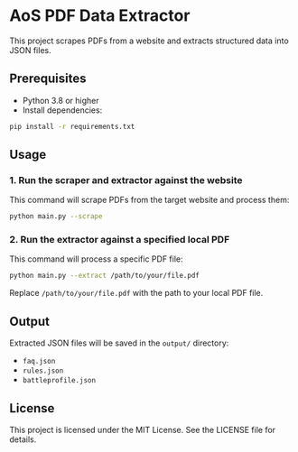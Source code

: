 # AoS PDF Data Extractor

This project scrapes PDFs from a website and extracts structured data into JSON files.

## Prerequisites

- Python 3.8 or higher
- Install dependencies:

```bash
pip install -r requirements.txt
```

## Usage

### 1. Run the scraper and extractor against the website

This command will scrape PDFs from the target website and process them:

```bash
python main.py --scrape
```

### 2. Run the extractor against a specified local PDF

This command will process a specific PDF file:

```bash
python main.py --extract /path/to/your/file.pdf
```

Replace `/path/to/your/file.pdf` with the path to your local PDF file.

## Output

Extracted JSON files will be saved in the `output/` directory:

- `faq.json`
- `rules.json`
- `battleprofile.json`

## License

This project is licensed under the MIT License. See the LICENSE file for details.
